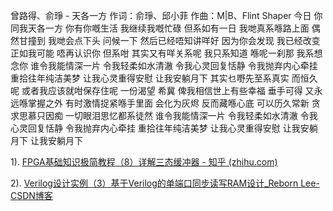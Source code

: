 曾路得、俞琤 - 天各一方
作词：俞琤、邱小菲
作曲：M|B、Flint Shaper
今日
你同我天各一方
你有你嘅生活
我继续我嘅忙碌
但系如有一日
我哋真系喺路上面
偶然甘撞到
我哋会点下头
问候一下
然后已经唔知讲咩好
因为你会发现
我已经改变
正如我可能
唔再认识你
但系咁
其实又有咩关系呢
我只系知道
喺呢一刹那
我系想念你
谁令我能情深一片
令我轻柔如水清澈
令我心灵回复恬静
令我抛弃内心牵挂
重拾往年纯洁美梦
让我心灵重得安慰
让我安躺月下
其实乜嘢先至系真实
而恒久呢
或者我应该就咁保存住呢
一份渴望
希冀
俾我相信世上有些幸福
垂手可得
又永远喺掌握之外
有时激情捉紧喺手里面
会化为灰烬
反而藏喺心底
可以历久常新
贪求思慕只因痴
一切眼泪思忆都系徒然
谁令我能情深一片
令我轻柔如水清澈
令我心灵回复恬静
令我抛弃内心牵挂
重拾往年纯洁美梦
让我心灵重得安慰
让我安躺月下
让我安躺月下

1). [FPGA基础知识极简教程（8）详解三态缓冲器 - 知乎 (zhihu.com)](https://zhuanlan.zhihu.com/p/149563981)

2). [Verilog设计实例（3）基于Verilog的单端口同步读写RAM设计_Reborn Lee-CSDN博客](https://blog.csdn.net/Reborn_Lee/article/details/106555619?ops_request_misc=%7B%22request%5Fid%22%3A%22159258845519195239849080%22%2C%22scm%22%3A%2220140713.130102334.pc%5Fblog.%22%7D&request_id=159258845519195239849080&biz_id=0&utm_medium=distribute.pc_search_result.none-task-blog-2~blog~first_rank_v1~rank_blog_v1-2-106555619.pc_v1_rank_blog_v1&utm_term=inout)